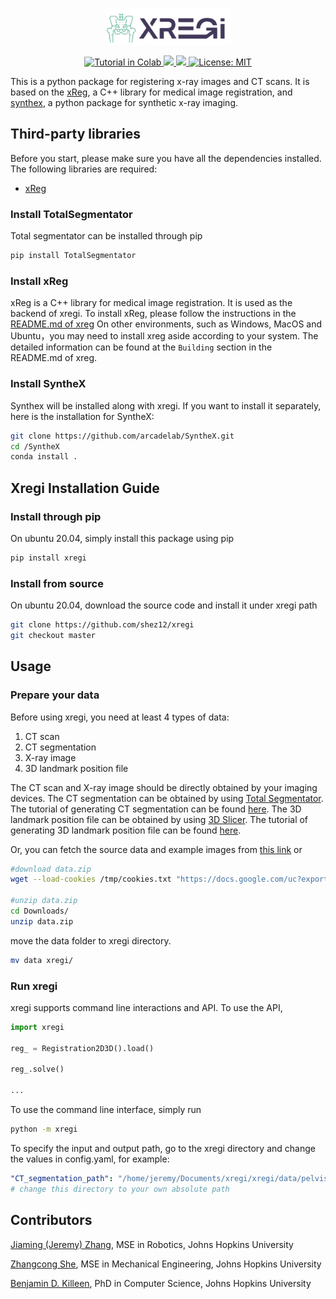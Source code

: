 <p align="center"><img src="doc/figs/xregi logo.png" alt="xregi logo" width="40%"></p>

<div align='center'>
<a href="https://colab.research.google.com/github/shez12/xregi/blob/dev-syn/xregi.ipynb">
<img src="https://colab.research.google.com/assets/colab-badge.svg" alt="Tutorial in Colab" />
</a>
<a href="https://www.python.org/"><img src='https://img.shields.io/badge/Made%20with-Python-1f425f.svg'>
</a>
<a href="https://pypi.org/project/xregi/"><img src='https://badge.fury.io/py/xregi.svg'>
</a>
<a href="https://opensource.org/licenses/MIT">
<img src="https://img.shields.io/badge/License-MIT-yellow.svg" alt="License: MIT">
</a>
</div>


This is a python package for registering x-ray images and CT scans. It is based on the [xReg](https://github.com/rg2/xreg), a C++ library for medical image registration, and [synthex](https://github.com/arcadelab/SyntheX), a python package for synthetic x-ray imaging.

## Third-party libraries
Before you start, please make sure you have all the dependencies installed. The following libraries are required:
- [xReg](https://github.com/rg2/xreg)

### Install TotalSegmentator
Total segmentator can be installed through pip
```bash
pip install TotalSegmentator
```

### Install xReg
xReg is a C++ library for medical image registration. It is used as the backend of xregi. To install xReg, please follow the instructions in the [README.md of xreg](https://github.com/rg2/xreg/blob/master/README.md)
On other environments, such as Windows, MacOS and Ubuntu，you may need to install xreg aside according to your system. The detailed information can be found at the `Building` section in the README.md of xreg.

### Install SyntheX
Synthex will be installed along with xregi. If you want to install it separately, here is the installation for SyntheX:
```bash
git clone https://github.com/arcadelab/SyntheX.git
cd /SyntheX
conda install .
```

## Xregi Installation Guide
### Install through pip
On ubuntu 20.04, simply install this package using pip
```bash
pip install xregi
```


### Install from source
On ubuntu 20.04, download the source code and install it under xregi path
```bash
git clone https://github.com/shez12/xregi
git checkout master
```



## Usage
### Prepare your data
Before using xregi, you need at least 4 types of data:
1. CT scan
2. CT segmentation
3. X-ray image
4. 3D landmark position file

The CT scan and X-ray image should be directly obtained by your imaging devices. The CT segmentation can be obtained by using [Total Segmentator](https://github.com/wasserth/TotalSegmentator). The tutorial of generating CT segmentation can be found [here](doc/CT_segmentation.md). The 3D landmark position file can be obtained by using [3D Slicer](https://www.slicer.org/). The tutorial of generating 3D landmark position file can be found [here](doc/3D_landmark.md).

Or, you can fetch the source data and example images from [this link](https://drive.google.com/drive/folders/1XzQgWfMVtkCq-Nnk2l_lE3UWeG2kEnyc?usp=share_link) or 
```bash
#download data.zip
wget --load-cookies /tmp/cookies.txt "https://docs.google.com/uc?export=download&confirm=$(wget --quiet --save-cookies /tmp/cookies.txt --keep-session-cookies --no-check-certificate 'https://docs.google.com/uc?export=download&id=1wjrxNE6B0pX3IooGxwC_cjf4n8MhxU1p' -O- | sed -rn 's/.*confirm=([0-9A-Za-z_]+).*/\1\n/p')&id=1wjrxNE6B0pX3IooGxwC_cjf4n8MhxU1p" -O data.zip && rm -rf /tmp/cookies.txt

#unzip data.zip
cd Downloads/
unzip data.zip
```
move the data folder to xregi directory.
```bash
mv data xregi/
```

### Run xregi
xregi supports command line interactions and API. To use the API, 
```python
import xregi

reg_ = Registration2D3D().load()

reg_.solve()

...
```

To use the command line interface, simply run
```bash
python -m xregi 
```

To specify the input and output path, go to the xregi directory and change the values in config.yaml, for example:
```yaml
"CT_segmentation_path": "/home/jeremy/Documents/xregi/xregi/data/pelvis_seg.nii.gz" 
# change this directory to your own absolute path
```

## Contributors
[Jiaming (Jeremy) Zhang](https://jeremyzz830.github.io/), MSE in Robotics, Johns Hopkins University

[Zhangcong She](https://github.com/shez12), MSE in Mechanical Engineering, Johns Hopkins University

[Benjamin D. Killeen](https://benjamindkilleen.com/), PhD in Computer Science, Johns Hopkins University
